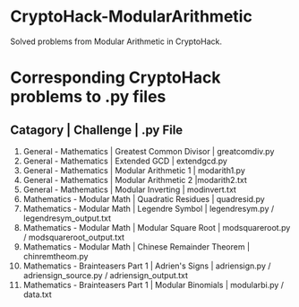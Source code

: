 # CryptoHack-ModularArithmetic
Solved problems from Modular Arithmetic in CryptoHack.

# Corresponding CryptoHack problems to .py files
## Catagory | Challenge | .py File <br>
1. General - Mathematics | Greatest Common Divisor | greatcomdiv.py <br>
2. General - Mathematics | Extended GCD | extendgcd.py <br>
3. General - Mathematics | Modular Arithmetic 1 | modarith1.py <br>
4. General - Mathematics | Modular Arithmetic 2 |modarith2.txt <br>
5. General - Mathematics | Modular Inverting | modinvert.txt <br>
6. Mathematics - Modular Math | Quadratic Residues | quadresid.py <br>
7. Mathematics - Modular Math | Legendre Symbol | legendresym.py / legendresym_output.txt<br>
8. Mathematics - Modular Math | Modular Square Root | modsquareroot.py / modsquareroot_output.txt<br>
9. Mathematics - Modular Math | Chinese Remainder Theorem | chinremtheom.py <br>
10. Mathematics - Brainteasers Part 1 | Adrien's Signs | adriensign.py / adriensign_source.py / adriensign_output.txt <br>
11. Mathematics - Brainteasers Part 1 | Modular Binomials | modularbi.py / data.txt <br>

